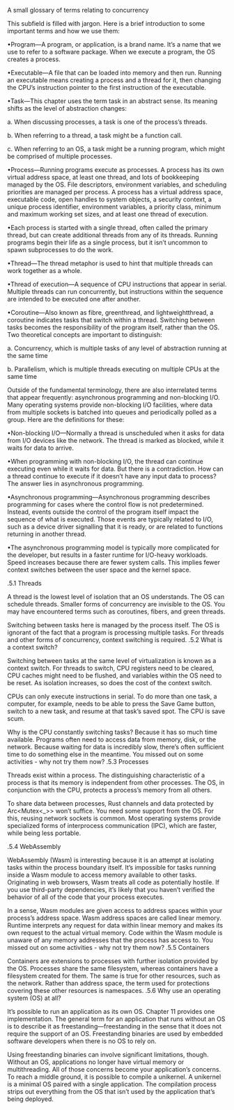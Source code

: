A small glossary of terms relating to concurrency

This subfield is filled with jargon. Here is a brief introduction to some important terms and how we use them:

•Program—A program, or application, is a brand name. It’s a name that we use to refer to a software package. When we execute a program, the OS creates a process.

•Executable—A file that can be loaded into memory and then run. Running an executable means creating a process and a thread for it, then changing the CPU’s instruction pointer to the first instruction of the executable.

•Task—This chapter uses the term task in an abstract sense. Its meaning shifts as the level of abstraction changes:

a. When discussing processes, a task is one of the process’s threads.

b. When referring to a thread, a task might be a function call.

c. When referring to an OS, a task might be a running program, which might be comprised of multiple processes.

•Process—Running programs execute as processes. A process has its own virtual address space, at least one thread, and lots of bookkeeping managed by the OS. File descriptors, environment variables, and scheduling priorities are managed per process. A process has a virtual address space, executable code, open handles to system objects, a security context, a unique process identifier, environment variables, a priority class, minimum and maximum working set sizes, and at least one thread of execution.

•Each process is started with a single thread, often called the primary thread, but can create additional threads from any of its threads. Running programs begin their life as a single process, but it isn’t uncommon to spawn subprocesses to do the work.

•Thread—The thread metaphor is used to hint that multiple threads can work together as a whole.

•Thread of execution—A sequence of CPU instructions that appear in serial. Multiple threads can run concurrently, but instructions within the sequence are intended to be executed one after another.

•Coroutine—Also known as fibre, greenthread, and lightweightthread, a coroutine indicates tasks that switch within a thread. Switching between tasks becomes the responsibility of the program itself, rather than the OS. Two theoretical concepts are important to distinguish:

a. Concurrency, which is multiple tasks of any level of abstraction running at the same time

b. Parallelism, which is multiple threads executing on multiple CPUs at the same time

Outside of the fundamental terminology, there are also interrelated terms that appear frequently: asynchronous programming and non-blocking I/O. Many operating systems provide non-blocking I/O facilities, where data from multiple sockets is batched into queues and periodically polled as a group. Here are the definitions for these:

•Non-blocking I/O—Normally a thread is unscheduled when it asks for data from I/O devices like the network. The thread is marked as blocked, while it waits for data to arrive.

•When programming with non-blocking I/O, the thread can continue executing even while it waits for data. But there is a contradiction. How can a thread continue to execute if it doesn’t have any input data to process? The answer lies in asynchronous programming.

•Asynchronous programming—Asynchronous programming describes programming for cases where the control flow is not predetermined. Instead, events outside the control of the program itself impact the sequence of what is executed. Those events are typically related to I/O, such as a device driver signalling that it is ready, or are related to functions returning in another thread.

•The asynchronous programming model is typically more complicated for the developer, but results in a faster runtime for I/O-heavy workloads. Speed increases because there are fewer system calls. This implies fewer context switches between the user space and the kernel space.

.5.1 Threads

A thread is the lowest level of isolation that an OS understands. The OS can schedule threads. Smaller forms of concurrency are invisible to the OS. You may have encountered terms such as coroutines, fibers, and green threads.

Switching between tasks here is managed by the process itself. The OS is ignorant of the fact that a program is processing multiple tasks. For threads and other forms of concurrency, context switching is required.
.5.2 What is a context switch?

Switching between tasks at the same level of virtualization is known as a context switch. For threads to switch, CPU registers need to be cleared, CPU caches might need to be flushed, and variables within the OS need to be reset. As isolation increases, so does the cost of the context switch.

CPUs can only execute instructions in serial. To do more than one task, a computer, for example, needs to be able to press the Save Game button, switch to a new task, and resume at that task’s saved spot. The CPU is save scum.

Why is the CPU constantly switching tasks? Because it has so much time available. Programs often need to access data from memory, disk, or the network. Because waiting for data is incredibly slow, there’s often sufficient time to do something else in the meantime.
You missed out on some activities - why not   try them now?
.5.3 Processes

Threads exist within a process. The distinguishing characteristic of a process is that its memory is independent from other processes. The OS, in conjunction with the CPU, protects a process’s memory from all others.

To share data between processes, Rust channels and data protected by Arc<Mutex<_>> won’t suffice. You need some support from the OS. For this, reusing network sockets is common. Most operating systems provide specialized forms of interprocess communication (IPC), which are faster, while being less portable. 


.5.4 WebAssembly

WebAssembly (Wasm) is interesting because it is an attempt at isolating tasks within the process boundary itself. It’s impossible for tasks running inside a Wasm module to access memory available to other tasks. Originating in web browsers, Wasm treats all code as potentially hostile. If you use third-party dependencies, it’s likely that you haven’t verified the behavior of all of the code that your process executes.

In a sense, Wasm modules are given access to address spaces within your process’s address space. Wasm address spaces are called linear memory. Runtime interprets any request for data within linear memory and makes its own request to the actual virtual memory. Code within the Wasm module is unaware of any memory addresses that the process has access to.
You missed out on some activities - why not   try them now?
.5.5 Containers

Containers are extensions to processes with further isolation provided by the OS. Processes share the same filesystem, whereas containers have a filesystem created for them. The same is true for other resources, such as the network. Rather than address space, the term used for protections covering these other resources is namespaces.
.5.6 Why use an operating system (OS) at all?

It’s possible to run an application as its own OS. Chapter 11 provides one implementation. The general term for an application that runs without an OS is to describe it as freestanding—freestanding in the sense that it does not require the support of an OS. Freestanding binaries are used by embedded software developers when there is no OS to rely on.

Using freestanding binaries can involve significant limitations, though. Without an OS, applications no longer have virtual memory or multithreading. All of those concerns become your application’s concerns. To reach a middle ground, it is possible to compile a unikernel. A unikernel is a minimal OS paired with a single application. The compilation process strips out everything from the OS that isn’t used by the application that’s being deployed. 
